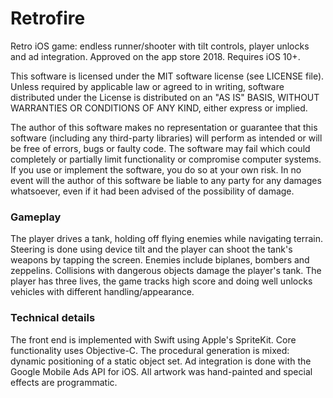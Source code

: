 # Retrofire

Retro iOS game: endless runner/shooter with tilt controls, player unlocks and ad integration. Approved on the app store 2018. Requires iOS 10+.

This software is licensed under the MIT software license (see LICENSE file). Unless required by applicable law or agreed to in writing, software distributed under the License is distributed on an "AS IS" BASIS, WITHOUT WARRANTIES OR CONDITIONS OF ANY KIND, either express or implied.

The author of this software makes no representation or guarantee that this software (including any third-party libraries) will perform as intended or will be free of errors, bugs or faulty code. The software may fail which could completely or partially limit functionality or compromise computer systems. If you use or implement the software, you do so at your own risk. In no event will the author of this software be liable to any party for any damages whatsoever, even if it had been advised of the possibility of damage.

### Gameplay
The player drives a tank, holding off flying enemies while navigating terrain.
Steering is done using device tilt and the player can shoot the tank's weapons by tapping the screen.
Enemies include biplanes, bombers and zeppelins.
Collisions with dangerous objects damage the player's tank.
The player has three lives, the game tracks high score and doing well unlocks vehicles with different handling/appearance.


### Technical details
The front end is implemented with Swift using Apple's SpriteKit.
Core functionality uses Objective-C.
The procedural generation is mixed: dynamic positioning of a static object set.
Ad integration is done with the Google Mobile Ads API for iOS.
All artwork was hand-painted and special effects are programmatic.
